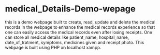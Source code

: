 # medical_Details-Demo-wepage
this is a demo webpage built to create, read, update and delete the medical records in the webpage to enhance the medical records experience so that one can easily access the medical records even after losing receipts. One can store all medical details like patient_name, hospital_name, date_of_tratment, symptoms, medicines given and receipt photo.
This webpage is built using PHP on localhost xampp.

